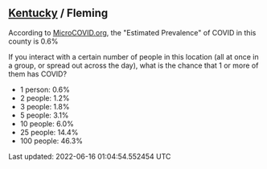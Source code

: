 
## [Kentucky](/united-states/kentucky) / Fleming

According to [MicroCOVID.org](http://microcovid.org),
the "Estimated Prevalence" of COVID in this county is 0.6%

If you interact with a certain number of people in this location
(all at once in a group, or spread out across the day), what is the chance that
1 or more of them has COVID?

- 1 person: 0.6%
- 2 people: 1.2%
- 3 people: 1.8%
- 5 people: 3.1%
- 10 people: 6.0%
- 25 people: 14.4%
- 100 people: 46.3%

Last updated: 2022-06-16 01:04:54.552454 UTC

